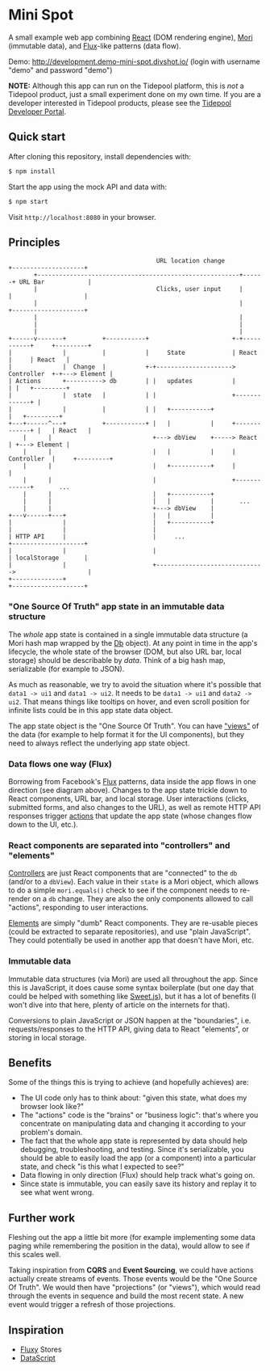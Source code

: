 # Mini Spot

A small example web app combining [React](http://facebook.github.io/react/) (DOM rendering engine), [Mori](https://github.com/swannodette/mori) (immutable data), and [Flux](http://facebook.github.io/flux/)-like patterns (data flow).

Demo: http://development.demo-mini-spot.divshot.io/ (login with username "demo" and password "demo")

**NOTE:** Although this app can run on the Tidepool platform, this is *not* a Tidepool product, just a small experiment done on my own time. If you are a developer interested in Tidepool products, please see the [Tidepool Developer Portal](http://developer.tidepool.io/).

## Quick start

After cloning this repository, install dependencies with:

```bash
$ npm install
```

Start the app using the mock API and data with:

```bash
$ npm start
```

Visit `http://localhost:8080` in your browser.

## Principles

```
                                         URL location change           +--------------------+
       +--------------------------------------------------------+------+ URL Bar            |
       |                                 Clicks, user input     |      |                    |
       |                                                        |      +--------------------+
       |                                                        |
       |                                                        |
       |                                                        |
+------v-------+          +-----------+                       +-+-----------+     +---------+
|              |          |           |     State             | React       |     | React   |
|              |  Change  |           +-+---------------------> Controller  +-+---> Element |
| Actions      +----------> db        | |   updates           |             | |   +---------+
|              |  state   |           | |                     +-------------+ |
|              |          |           | |   +-----------+                     |   +---------+
+---+------^---+          +-----------+ |   |           |     +-------------+ |   | React   |
    |      |                            +---> dbView    +-----> React       | +---> Element |
    |      |                            |   |           |     | Controller  |     +---------+
    |      |                            |   +-----------+     |             |
    |      |                            |                     +-------------+       ...
    |      |                            |   +-----------+
    |      |                            |   |           |       ...
    |      |                            +---> dbView    |
+---v------+---+                        |   |           |
|              |                        |   +-----------+
|              |                        |
| HTTP API     |                        |     ...                      +--------------------+
|              |                        |                              | localStorage       |
|              |                        +------------------------------>                    |
+--------------+                                                       +--------------------+

```

### "One Source Of Truth" app state in an immutable data structure

The *whole* app state is contained in a single immutable data structure (a Mori hash map wrapped by the [Db](src/lib/Db.js) object). At any point in time in the app's lifecycle, the whole state of the browser (DOM, but also URL bar, local storage) should be describable by *data*. Think of a big hash map, serializable (for example to JSON).

As much as reasonable, we try to avoid the situation where it's possible that `data1 -> ui1` and `data1 -> ui2`. It needs to be `data1 -> ui1` and `data2 -> ui2`. That means things like tooltips on hover, and even scroll position for infinite lists could be in this app state data object.

The app state object is the "One Source Of Truth". You can have ["views"](src/state/views) of the data (for example to help format it for the UI components), but they need to always reflect the underlying app state object.

### Data flows one way (Flux)

Borrowing from Facebook's [Flux](http://facebook.github.io/flux/) patterns, data inside the app flows in one direction (see diagram above). Changes to the app state trickle down to React components, URL bar, and local storage. User interactions (clicks, submitted forms, and also changes to the URL), as well as remote HTTP API responses trigger [actions](src/actions) that update the app state (whose changes flow down to the UI, etc.).

### React components are separated into "controllers" and "elements"

[Controllers](src/controllers) are just React components that are "connected" to the `db` (and/or to a `dbView`). Each value in their `state` is a Mori object, which allows to do a simple `mori.equals()` check to see if the component needs to re-render on a `db` change. They are also the only components allowed to call "actions", responding to user interactions.

[Elements](src/elements) are simply "dumb" React components. They are re-usable pieces (could be extracted to separate repositories), and use "plain JavaScript". They could potentially be used in another app that doesn't have Mori, etc.

### Immutable data

Immutable data structures (via Mori) are used all throughout the app. Since this is JavaScript, it does cause some syntax boilerplate (but one day that could be helped with something like [Sweet.js](http://sweetjs.org/)), but it has a lot of benefits (I won't dive into that here, plenty of article on the internets for that).

Conversions to plain JavaScript or JSON happen at the "boundaries", i.e. requests/responses to the HTTP API, giving data to React "elements", or storing in local storage.

## Benefits

Some of the things this is trying to achieve (and hopefully achieves) are:

- The UI code only has to think about: "given this state, what does my browser look like?"
- The "actions" code is the "brains" or "business logic": that's where you concentrate on manipulating data and changing it according to your problem's domain.
- The fact that the whole app state is represented by data should help debugging, troubleshooting, and testing. Since it's serializable, you should be able to easily load the app (or a component) into a particular state, and check "is this what I expected to see?"
- Data flowing in only direction (Flux) should help track what's going on.
- Since state is immutable, you can easily save its history and replay it to see what went wrong.

## Further work

Fleshing out the app a little bit more (for example implementing some data paging while remembering the position in the data), would allow to see if this scales well.

Taking inspiration from **CQRS** and **Event Sourcing**, we could have actions actually create streams of events. Those events would be the "One Source Of Truth". We would then have "projections" (or "views"), which would read through the events in sequence and build the most recent state. A new event would trigger a refresh of those projections.

## Inspiration

- [Fluxy](https://github.com/jmreidy/fluxy) Stores
- [DataScript](https://github.com/tonsky/datascript)
